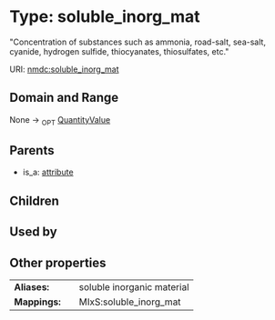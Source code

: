 
# Type: soluble_inorg_mat


"Concentration of substances such as ammonia, road-salt, sea-salt, cyanide, hydrogen sulfide, thiocyanates, thiosulfates, etc."

URI: [nmdc:soluble_inorg_mat](https://microbiomedata/meta/soluble_inorg_mat)


## Domain and Range

None ->  <sub>OPT</sub> [QuantityValue](QuantityValue.md)

## Parents

 *  is_a: [attribute](attribute.md)

## Children


## Used by


## Other properties

|  |  |  |
| --- | --- | --- |
| **Aliases:** | | soluble inorganic material |
| **Mappings:** | | MIxS:soluble_inorg_mat |


